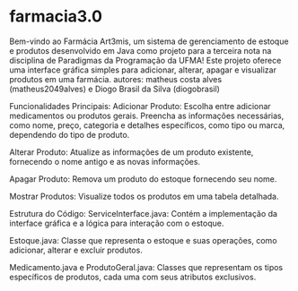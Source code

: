 # farmacia3.0
Bem-vindo ao Farmácia Art3mis, um sistema de gerenciamento de estoque e produtos desenvolvido em Java como projeto para a 
terceira nota na disciplina de Paradigmas da Programação da UFMA! Este projeto oferece uma interface gráfica simples para
adicionar, alterar, apagar e visualizar produtos em uma farmácia.
autores: matheus costa alves (matheus2049alves) e Diogo Brasil da Silva (diogobrasil)

Funcionalidades Principais:
Adicionar Produto:
Escolha entre adicionar medicamentos ou produtos gerais.
Preencha as informações necessárias, como nome, preço, categoria e detalhes específicos, como tipo ou marca, dependendo do tipo de produto.

Alterar Produto:
Atualize as informações de um produto existente, fornecendo o nome antigo e as novas informações.

Apagar Produto:
Remova um produto do estoque fornecendo seu nome.

Mostrar Produtos:
Visualize todos os produtos em uma tabela detalhada.

Estrutura do Código:
ServiceInterface.java: Contém a implementação da interface gráfica e a lógica para interação com o estoque.

Estoque.java: Classe que representa o estoque e suas operações, como adicionar, alterar e excluir produtos.

Medicamento.java e ProdutoGeral.java: Classes que representam os tipos específicos de produtos, cada uma com seus atributos exclusivos.
